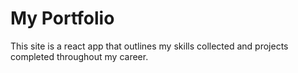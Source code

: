 # My Portfolio

This site is a react app that outlines my skills collected and projects completed throughout my career.
